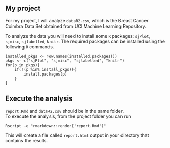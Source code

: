 ## My project

For my project, I will analyze `dataR2.csv`, which is the Breast Cancer Coimbra Data Set obtained from UCI Machine Learning Repository. 

To analyze the data you will need to install some `R` packages: `sjPlot`, `sjmisc`, `sjlabelled`, `knitr`. The required packages can be installed using the following `R` commands.

```{r}
installed_pkgs <- row.names(installed.packages())
pkgs <- c("sjPlot", "sjmisc", "sjlabelled", "knitr")
for(p in pkgs){
	if(!(p %in% install_pkgs)){
		install.packages(p)
	}
}
```

## Execute the analysis

`report.Rmd` and `dataR2.csv` should be in the same folder.\
To execute the analysis, from the project folder you can run

```{r}
Rscript -e "rmarkdown::render('report.Rmd')"
```

This will create a file called `report.html` output in your directory that contains the results. 